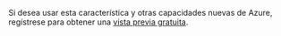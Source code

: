 ﻿Si desea usar esta característica y otras capacidades nuevas de Azure, regístrese para obtener una [vista previa gratuita](https://account.windowsazure.com/PreviewFeatures).


<!--HONumber=42-->
